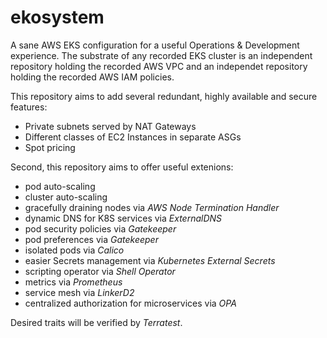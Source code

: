 # ekosystem
A sane AWS EKS configuration for a useful Operations & Development experience. The substrate of any recorded EKS cluster is an independent repository holding
the recorded AWS VPC and an independet repository holding the recorded AWS IAM policies.

This repository aims to add several redundant, highly available and secure features:
* Private subnets served by NAT Gateways
* Different classes of EC2 Instances in separate ASGs
* Spot pricing

Second, this repository aims to offer useful extenions:
* pod auto-scaling
* cluster auto-scaling
* gracefully draining nodes via _AWS Node Termination Handler_
* dynamic DNS for K8S services via _ExternalDNS_
* pod security policies via _Gatekeeper_
* pod preferences via _Gatekeeper_
* isolated pods via _Calico_
* easier Secrets management via _Kubernetes External Secrets_
* scripting operator via _Shell Operator_
* metrics via _Prometheus_
* service mesh via _LinkerD2_
* centralized authorization for microservices via _OPA_

Desired traits will be verified by _Terratest_.
